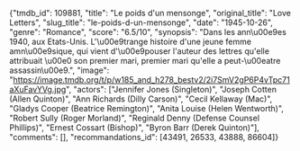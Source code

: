 {"tmdb_id": 109881, "title": "Le poids d'un mensonge", "original_title": "Love Letters", "slug_title": "le-poids-d-un-mensonge", "date": "1945-10-26", "genre": "Romance", "score": "6.5/10", "synopsis": "Dans les ann\u00e9es 1940, aux Etats-Unis. L'\u00e9trange histoire d'une jeune femme amn\u00e9sique, qui vient d'\u00e9pouser l'auteur des lettres qu'elle attribuait \u00e0 son premier mari, premier mari qu'elle a peut-\u00eatre assassin\u00e9.", "image": "https://image.tmdb.org/t/p/w185_and_h278_bestv2/2i7SmV2gP6P4vTpc71aXuFavYVg.jpg", "actors": ["Jennifer Jones (Singleton)", "Joseph Cotten (Allen Quinton)", "Ann Richards (Dilly Carson)", "Cecil Kellaway (Mac)", "Gladys Cooper (Beatrice Remington)", "Anita Louise (Helen Wentworth)", "Robert Sully (Roger Morland)", "Reginald Denny (Defense Counsel Phillips)", "Ernest Cossart (Bishop)", "Byron Barr (Derek Quinton)"], "comments": [], "recommandations_id": [43491, 26533, 43888, 86604]}